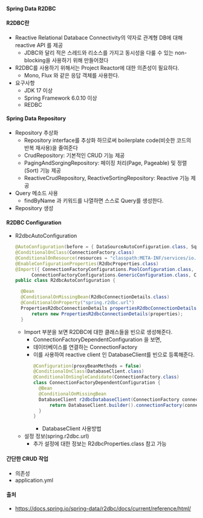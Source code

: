 #### Spring Data R2DBC

#### R2DBC란

- Reactive Relational Databace Connectivity의 약자로 관계형 DB에 대해 reactive API 를 제공
  - JDBC와 달리 적은 스레드와 리소스를 가지고 동시성을 다룰 수 있는 non-blocking을 사용하기 위해 만들어졌다
- R2DBC를 사용하기 위해서는 Project Reactor에 대한 의존성이 필요하다.
  - Mono, Flux 와 같은 응답 객체를 사용한다.
- 요구사항
  - JDK 17 이상
  - Spring Framework 6.0.10 이상
  - REDBC

#### Spring Data Repository
- Repository 추상화
  - Repository interface를 추상화 하므로써 boilerplate code(비슷한 코드의 반복 재사용)을 줄여준다
  - CrudRepository: 기본적인 CRUD 기능 제공
  - PagingAndSorgingRepository: 페이징 처리(Page, Pageable) 및 정렬(Sort) 기능 제공
  - ReactiveCrudRepository, ReactiveSortingRepository: Reactive 기능 제공
- Query 메소드 사용
  - findByName 과 키워드를 나열하면 스스로 Query를 생성한다.
- Repository 생성

#### R2DBC Configuration
- R2dbcAutoConfiguration
  ```java
  @AutoConfiguration(before = { DataSourceAutoConfiguration.class, SqlInitializationAutoConfiguration.class })
  @ConditionalOnClass(ConnectionFactory.class)
  @ConditionalOnResource(resources = "classpath:META-INF/services/io.r2dbc.spi.ConnectionFactoryProvider")
  @EnableConfigurationProperties(R2dbcProperties.class)
  @Import({ ConnectionFactoryConfigurations.PoolConfiguration.class,
  		ConnectionFactoryConfigurations.GenericConfiguration.class, ConnectionFactoryDependentConfiguration.class })
  public class R2dbcAutoConfiguration {
  
  	@Bean
  	@ConditionalOnMissingBean(R2dbcConnectionDetails.class)
  	@ConditionalOnProperty("spring.r2dbc.url")
  	PropertiesR2dbcConnectionDetails propertiesR2dbcConnectionDetails(R2dbcProperties properties) {
  		return new PropertiesR2dbcConnectionDetails(properties);
  	}
  ```
  - Import 부분을 보면 R2DBC에 대한 클래스들을 빈으로 생성해준다.
    - ConnectionFactoryDependentConfiguration 을 보면,
    - 데이터베이스를 연결하는 ConnectionFactory
    - 이를 사용하여 reactive client 인 DatabaseClient를 빈으로 등록해준다.
      ```java
      @Configuration(proxyBeanMethods = false)
      @ConditionalOnClass(DatabaseClient.class)
      @ConditionalOnSingleCandidate(ConnectionFactory.class)
      class ConnectionFactoryDependentConfiguration {
      	@Bean
      	@ConditionalOnMissingBean
      	DatabaseClient r2dbcDatabaseClient(ConnectionFactory connectionFactory) {
      		return DatabaseClient.builder().connectionFactory(connectionFactory).build();
      	}
      }
      ```
      - DatabaseClient 사용방법        
  - 설정 정보(spring.r2dbc.url)
    - 추가 설정에 대한 정보는 R2dbcProperties.class 참고 가능

#### 간단한 CRUD 작업
- 의존성
- application.yml
      
#### 출처
- https://docs.spring.io/spring-data/r2dbc/docs/current/reference/html/
